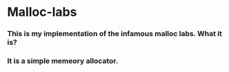 # Malloc-labs

### This is my implementation of the infamous malloc labs. What it is?
### It is a simple memeory allocator.
